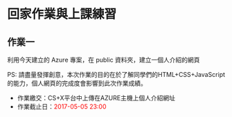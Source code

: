 # 回家作業與上課練習

## 作業一

利用今天建立的 Azure 專案，在 public 資料夾，建立一個人介紹的網頁

PS: 請盡量發揮創意，本次作業的目的在於了解同學們的HTML+CSS+JavaScript的能力，個人網頁的完成度會影響到此次作業成績。

* 作業繳交：CS+X平台中上傳在AZURE主機上個人介紹網址
* 作業截止日：<font color="red">2017-05-05 23:00</font>

